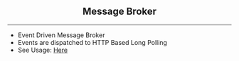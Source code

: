 

<center><h2>Message Broker</h2></center>

<hr/>

- Event Driven Message Broker
- Events are dispatched to HTTP Based Long Polling
- See Usage: [Here](https://github.com/sirius1b/longPollingClient)